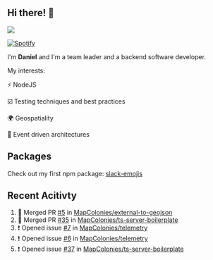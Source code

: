 ## Hi there! 👋

<p>
  <img src="https://github-readme-stats.vercel.app/api?username=syncush&theme=tokyonight">
</p>

[![Spotify](https://novatorem-rust.vercel.app/api/spotify)](https://open.spotify.com/user/syncush)

I'm **Daniel** and I'm a team leader and a backend software developer.

My interests:

⚡ NodeJS

☑️ Testing techniques and best practices

🌍 Geospatiality

🧠 Event driven architectures

## Packages
Check out my first npm package: [slack-emojis](https://www.npmjs.com/package/slack-emojis)

## Recent Acitivty
<!--START_SECTION:activity-->
1. 🎉 Merged PR [#5](https://github.com/MapColonies/external-to-geojson/pull/5) in [MapColonies/external-to-geojson](https://github.com/MapColonies/external-to-geojson)
2. 🎉 Merged PR [#35](https://github.com/MapColonies/ts-server-boilerplate/pull/35) in [MapColonies/ts-server-boilerplate](https://github.com/MapColonies/ts-server-boilerplate)
3. ❗️ Opened issue [#7](https://github.com/MapColonies/telemetry/issues/7) in [MapColonies/telemetry](https://github.com/MapColonies/telemetry)
4. ❗️ Opened issue [#6](https://github.com/MapColonies/telemetry/issues/6) in [MapColonies/telemetry](https://github.com/MapColonies/telemetry)
5. ❗️ Opened issue [#37](https://github.com/MapColonies/ts-server-boilerplate/issues/37) in [MapColonies/ts-server-boilerplate](https://github.com/MapColonies/ts-server-boilerplate)
<!--END_SECTION:activity-->
